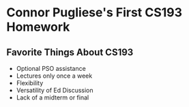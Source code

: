 # Connor Pugliese's First CS193 Homework

## Favorite Things About CS193
- Optional PSO assistance
- Lectures only once a week
- Flexibility
- Versatility of Ed Discussion
- Lack of a midterm or final
